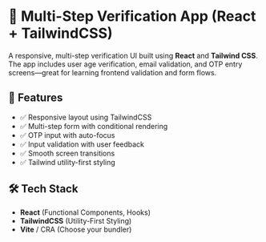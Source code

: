# 🧪 Multi-Step Verification App (React + TailwindCSS)

A responsive, multi-step verification UI built using **React** and **Tailwind CSS**. The app includes user age verification, email validation, and OTP entry screens—great for learning frontend validation and form flows.

## 🚀 Features

- ✅ Responsive layout using TailwindCSS
- ✅ Multi-step form with conditional rendering
- ✅ OTP input with auto-focus
- ✅ Input validation with user feedback
- ✅ Smooth screen transitions
- ✅ Tailwind utility-first styling

## 🛠️ Tech Stack

- **React** (Functional Components, Hooks)
- **TailwindCSS** (Utility-First Styling)
- **Vite** / CRA (Choose your bundler)